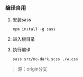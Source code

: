 ### 编译自用

1. 安装sass

   ```
   npm install -g sass
   ```

2. 进入根目录

3. 执行编译

   ```
   sass src/mo-dark.scss ./w.css
   ```



> 源：origin分支